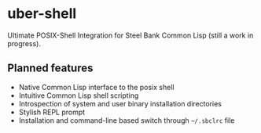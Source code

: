uber-shell
==========

Ultimate POSIX-Shell Integration for Steel Bank Common Lisp (still a work in progress).

Planned features
----------------

* Native Common Lisp interface to the posix shell
* Intuitive Common Lisp shell scripting
* Introspection of system and user binary installation directories
* Stylish REPL prompt
* Installation and command-line based switch through `~/.sbclrc` file

